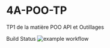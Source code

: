 # 4A-POO-TP
TP1 de la matière POO API et Outillages

Build Status
![example workflow](https://github.com/github/docs/actions/workflows/main.yml/badge.svg)
